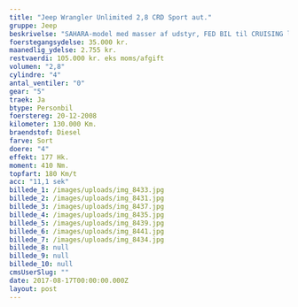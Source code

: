 ```yaml
---
title: "Jeep Wrangler Unlimited 2,8 CRD Sport aut."
gruppe: Jeep
beskrivelse: "SAHARA-model med masser af udstyr, FED BIL til CRUISING langs vandet, EVENTYR offroad og naturligvis daglig transport.\nDen fedeste og mest originale SUV, sjælden bil i Danmark med bomstærk 177 hk diesel-motor og masser af street-credit!\n\nBilen er på lager, kontakt for mere info og bestil en prøvetur.\n\n - Fri km. \n\n - Klar til levering.\n\n - Mulighed for mekaniskgaranti.\n\n  ✔ Ingen km-begrænsning: Kør så meget du vil i hele perioden.\n\n ✔ Garantiforsikring tilbydes: Ingen uventede værksteds regninger.\n\n ✔ Mulighed for billig forsikring \n\n ✔ Vaskekort til Cirkel K: Vask bilen i hele landet hos Cirkel K.\n\n ✔ Skal vi hjælpe dig med at finde drømmebilen, tilbyder vi Danmarks bedste leasingpakker.\n\n  \n"
foerstegangsydelse: 35.000 kr.
maanedlig_ydelse: 2.755 kr.
restvaerdi: 105.000 kr. eks moms/afgift
volumen: "2,8"
cylindre: "4"
antal_ventiler: "0"
gear: "5"
traek: Ja
btype: Personbil
foerstereg: 20-12-2008
kilometer: 130.000 Km.
braendstof: Diesel
farve: Sort
doere: "4"
effekt: 177 Hk.
moment: 410 Nm.
topfart: 180 Km/t
acc: "11,1 sek"
billede_1: /images/uploads/img_8433.jpg
billede_2: /images/uploads/img_8431.jpg
billede_3: /images/uploads/img_8437.jpg
billede_4: /images/uploads/img_8435.jpg
billede_5: /images/uploads/img_8439.jpg
billede_6: /images/uploads/img_8441.jpg
billede_7: /images/uploads/img_8434.jpg
billede_8: null
billede_9: null
billede_10: null
cmsUserSlug: ""
date: 2017-08-17T00:00:00.000Z
layout: post
---
```


